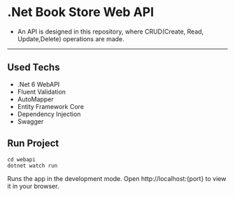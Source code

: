 # .Net Book Store Web API
 - An API is designed in this repository, where CRUD(Create, Read, Update,Delete) operations are made.
---
## Used Techs
- .Net 6 WebAPI
- Fluent Validation
- AutoMapper
- Entity Framework Core
- Dependency Injection
- Swagger

## Run Project
```
cd webapi
dotnet watch run
```
Runs the app in the development mode. Open http://localhost:{port} to view it in your browser.


